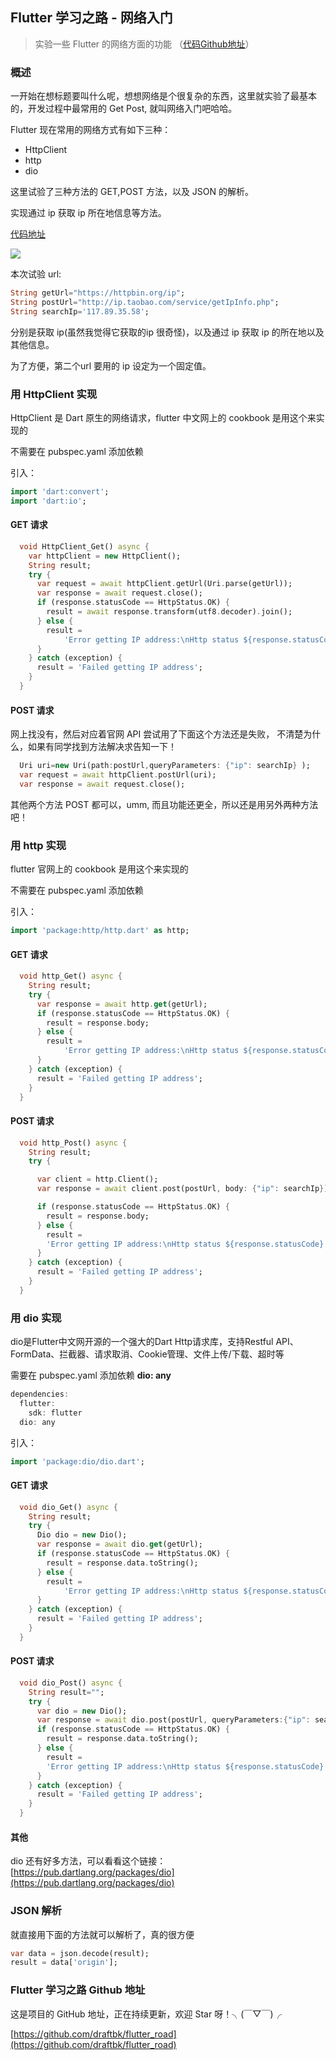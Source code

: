 ## Flutter 学习之路 - 网络入门
> 实验一些 Flutter 的网络方面的功能 （[代码Github地址](https://github.com/draftbk/flutter_road/blob/master/flutter_road_widgets/lib/days/Day11.dart)）

### 概述

一开始在想标题要叫什么呢，想想网络是个很复杂的东西，这里就实验了最基本的，开发过程中最常用的 Get Post, 就叫网络入门吧哈哈。

Flutter 现在常用的网络方式有如下三种：

- HttpClient
- http
- dio

这里试验了三种方法的 GET,POST 方法，以及 JSON 的解析。

实现通过 ip 获取 ip 所在地信息等方法。


[代码地址](https://github.com/draftbk/flutter_road/blob/master/flutter_road_widgets/lib/days/Day11.dart)

![](https://github.com/draftbk/Blog_Resource/blob/master/Flutter/gif/flutter_road_network.gif)

本次试验 url:

```Dart
String getUrl="https://httpbin.org/ip";
String postUrl="http://ip.taobao.com/service/getIpInfo.php";
String searchIp='117.89.35.58'; 
```
分别是获取 ip(虽然我觉得它获取的ip 很奇怪)，以及通过 ip 获取 ip 的所在地以及其他信息。 

为了方便，第二个url 要用的 ip 设定为一个固定值。

### 用 HttpClient 实现
HttpClient 是 Dart 原生的网络请求，flutter 中文网上的 cookbook 是用这个来实现的

不需要在 pubspec.yaml 添加依赖

引入：

```Dart
import 'dart:convert';
import 'dart:io';
```

#### GET 请求

```Dart
  void HttpClient_Get() async {
    var httpClient = new HttpClient();
    String result;
    try {
      var request = await httpClient.getUrl(Uri.parse(getUrl));
      var response = await request.close();
      if (response.statusCode == HttpStatus.OK) {
        result = await response.transform(utf8.decoder).join();
      } else {
        result =
            'Error getting IP address:\nHttp status ${response.statusCode}';
      }
    } catch (exception) {
      result = 'Failed getting IP address';
    }
  }
```

#### POST 请求

网上找没有，然后对应着官网 API 尝试用了下面这个方法还是失败， 不清楚为什么，如果有同学找到方法解决求告知一下！

```Dart
  Uri uri=new Uri(path:postUrl,queryParameters: {"ip": searchIp} );
  var request = await httpClient.postUrl(uri);
  var response = await request.close();
```
其他两个方法 POST 都可以，umm, 而且功能还更全，所以还是用另外两种方法吧！

### 用 http 实现
flutter 官网上的 cookbook 是用这个来实现的

不需要在 pubspec.yaml 添加依赖

引入：

```Dart
import 'package:http/http.dart' as http;
```

#### GET 请求

```Dart
  void http_Get() async {
    String result;
    try {
      var response = await http.get(getUrl);
      if (response.statusCode == HttpStatus.OK) {
        result = response.body;
      } else {
        result =
            'Error getting IP address:\nHttp status ${response.statusCode}';
      }
    } catch (exception) {
      result = 'Failed getting IP address';
    }
  }
```

#### POST 请求

```Dart
  void http_Post() async {
    String result;
    try {

      var client = http.Client();
      var response = await client.post(postUrl, body: {"ip": searchIp});

      if (response.statusCode == HttpStatus.OK) {
        result = response.body;
      } else {
        result =
        'Error getting IP address:\nHttp status ${response.statusCode}';
      }
    } catch (exception) {
      result = 'Failed getting IP address';
    }
  }
```

### 用 dio 实现

dio是Flutter中文网开源的一个强大的Dart Http请求库，支持Restful API、FormData、拦截器、请求取消、Cookie管理、文件上传/下载、超时等

需要在 pubspec.yaml 添加依赖 **dio: any**

```Dart
dependencies:
  flutter:
    sdk: flutter
  dio: any
```

引入：

```Dart
import 'package:dio/dio.dart';
```


#### GET 请求

```Dart
  void dio_Get() async {
    String result;
    try {
      Dio dio = new Dio();
      var response = await dio.get(getUrl);
      if (response.statusCode == HttpStatus.OK) {
        result = response.data.toString();
      } else {
        result =
            'Error getting IP address:\nHttp status ${response.statusCode}';
      }
    } catch (exception) {
      result = 'Failed getting IP address';
    }
  }
```

#### POST 请求

```Dart
  void dio_Post() async {
    String result="";
    try {
      var dio = new Dio();
      var response = await dio.post(postUrl, queryParameters:{"ip": searchIp});
      if (response.statusCode == HttpStatus.OK) {
        result = response.data.toString();
      } else {
        result =
        'Error getting IP address:\nHttp status ${response.statusCode}';
      }
    } catch (exception) {
      result = 'Failed getting IP address';
    }
  }
```

#### 其他

dio 还有好多方法，可以看看这个链接：
[https://pub.dartlang.org/packages/dio](https://pub.dartlang.org/packages/dio)

### JSON 解析

就直接用下面的方法就可以解析了，真的很方便

```Dart
var data = json.decode(result);
result = data['origin'];
```


### Flutter 学习之路 Github 地址

这是项目的 GitHub 地址，正在持续更新，欢迎 Star 呀！╮(￣▽￣)╭

[https://github.com/draftbk/flutter_road](https://github.com/draftbk/flutter_road)















